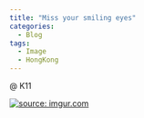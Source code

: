 ```yaml
---
title: "Miss your smiling eyes"
categories:
  - Blog
tags:
  - Image
  - HongKong
---
```


@ K11

<a href="https://imgur.com/t4M6RN7"><img src="https://i.imgur.com/t4M6RN7.jpg" title="source: imgur.com" /></a>

<script src="https://utteranc.es/client.js"
        repo="serendipityinlife/serendipityinlife.github.io"
        issue-term="pathname"
        theme="github-light"
        crossorigin="anonymous"
        async>
</script>

